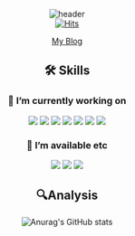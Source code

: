 <div align="center">
  
![header](https://capsule-render.vercel.app/api?type=waving&color=gradient&customColorList=0,2,2,5,30&height=200&section=header&text=AHN%20HYE%20SU&fontSize=60&animation=fadeIn&fontAlignY=35)<br>
[![Hits](https://hits.seeyoufarm.com/api/count/incr/badge.svg?url=https%3A%2F%2Fgithub.com%2Fsuehdn&count_bg=%23DAD2E9&title_bg=%23D4A7FB&icon=&icon_color=%23E7E7E7&title=github&edge_flat=false)](https://hits.seeyoufarm.com)
<br>

[My Blog](https://useyhnha.tistory.com/)

## 🛠 Skills 
### 🔭 I’m currently working on 
<div>
  <img src="https://img.shields.io/badge/javascript-F7DF1E?style=for-the-badge&logo=javascript&logoColor=black">
  <img src="https://img.shields.io/badge/typescript-3178C6?style=for-the-badge&logo=typescript&logoColor=white">
  <img src="https://img.shields.io/badge/react-61DAFB?style=for-the-badge&logo=react&logoColor=black">
  <img src="https://img.shields.io/badge/html5-E34F26?style=for-the-badge&logo=html5&logoColor=white">
  <img src="https://img.shields.io/badge/css-1572B6?style=for-the-badge&logo=css3&logoColor=white">
  <img src="https://img.shields.io/badge/TanStackquery-FF4154?style=for-the-badge&logo=reactquery&logoColor=white">
  <img src="https://img.shields.io/badge/next.js-000000?style=for-the-badge&logo=nextdotjs&logoColor=white">
</div>

### 💬 I’m available etc
<div>
  <img src="https://img.shields.io/badge/notion-ffffff?style=for-the-badge&logo=notion&logoColor=black">
  <img src="https://img.shields.io/badge/github-8e3a94?style=for-the-badge&logo=github&logoColor=white">
  <img src="https://img.shields.io/badge/figma-F24E1E?style=for-the-badge&logo=figma&logoColor=white">
</div>
<!--
## 📌Project
### 🧍‍♀️개인
|프로젝트 명|내용|기간|
|---|-----|--|
|[Vanilla JS 문서 편집기](https://github.com/suehdn/VanillaJS_editor)|Vanilla JS로 문서 편집기를 만드는 프로젝트|`2023.07~`|
### 👪︎팀
|프로젝트 명|내용|소속|기간|
|---|-----|----|--|
|[올해도 아좌좌](https://github.com/New-Barams/this-year-ajaja-fe)|신년 계획 리마인드 프로젝트|프로그래머스 데브코스|`2023.10~`|
|[괴발개발](https://github.com/suehdn/FEDC4_SCRAWL_Yohan)|개발자를 위한 블로그형 커뮤니티|프로그래머스 데브코스|`2023.09`|
-->

## 🔍Analysis
![Anurag's GitHub stats](https://github-readme-stats.vercel.app/api?username=suehdn&show_icons=true&theme=buefy)<br>
<!--
[![Readme Card](https://github-readme-stats.vercel.app/api/pin/?username=suehdn&repo=VanillaJS_editor&show_owner=true&theme=buefy)](https://github.com/suehdn/VanillaJS_editor)
[![Readme Card](https://github-readme-stats.vercel.app/api/pin/?username=New-Barams&repo=this-year-ajaja-fe&show_owner=true&theme=buefy)](https://github.com/New-Barams/this-year-ajaja-fe)
[![Readme Card](https://github-readme-stats.vercel.app/api/pin/?username=prgrms-fe-devcourse&repo=FEDC4_SCRAWL_Yohan&show_owner=true&theme=buefy)](https://github.com/prgrms-fe-devcourse/FEDC4_SCRAWL_Yohan)
-->
<!--[![Readme Card](https://github-readme-stats.vercel.app/api/pin/?username=suehdn&repo=suehdn.github.io&show_owner=true&theme=buefy)](https://github.com/suehdn/suehdn.github.io)-->
<!--[![Readme Card](https://github-readme-stats.vercel.app/api/pin/?username=golagola2020&repo=hango-arduino&show_owner=true&theme=buefy)](https://github.com/golagola2020/hango-arduino)
[![Readme Card](https://github-readme-stats.vercel.app/api/pin/?username=golagola2020&repo=hango-raspberry-pi&show_owner=true&theme=buefy)](https://github.com/golagola2020/hango-raspberry-pi)-->
<!--
**suehdn/suehdn** is a ✨ _special_ ✨ repository because its `README.md` (this file) appears on your GitHub profile.

Here are some ideas to get you started:

- 🔭 I’m currently working on ...
- 🌱 I’m currently learning ...
- 👯 I’m looking to collaborate on ...
- 🤔 I’m looking for help with ...
- 💬 Ask me about ...
- 📫 How to reach me: ...
- 😄 Pronouns: ...
- ⚡ Fun fact: ...
https://github.com/anuraghazra/github-readme-stats/blob/master/docs/readme_kr.md#%EC%BB%A4%EC%8A%A4%ED%84%B0%EB%A7%88%EC%9D%B4%EC%A7%95
-->
</div>
